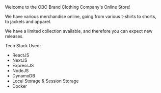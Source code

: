 Welcome to the OBO Brand Clothing Company's Online Store!

We have various merchandise online, going from various t-shirts to shorts, to jackets and apparel.

We have a limited collection available, and therefore you can expect new releases.

Tech Stack Used:

- ReactJS
- NextJS
- ExpressJS
- NodeJS
- DynamoDB
- Local Storage & Session Storage
- Docker
